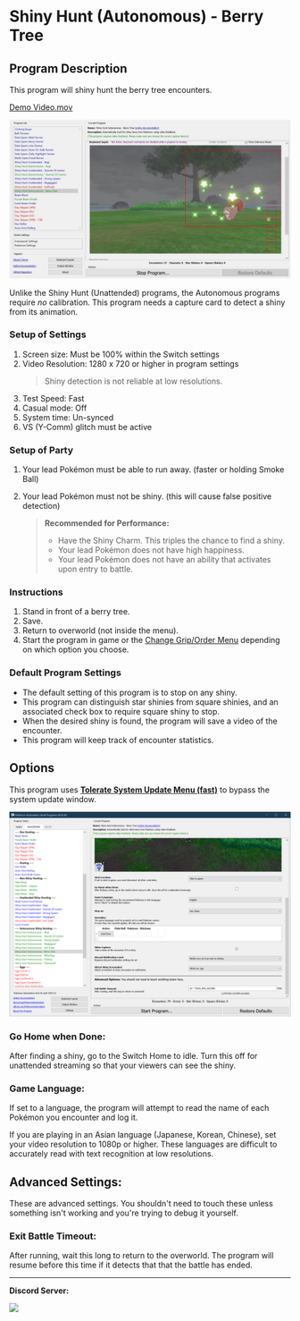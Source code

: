 # Shiny Hunt (Autonomous) - Berry Tree

## Program Description

This program will shiny hunt the berry tree encounters.

[Demo Video.mov](https://cdn.discordapp.com/attachments/755635697737531544/821977215725469726/2021-03-18_00-21-14.mp4)

<img src="images/ShinyHuntAutonomous-BerryTree-0.jpg" width="800">

Unlike the Shiny Hunt (Unattended) programs, the Autonomous programs require *no* calibration. This program needs a capture card to detect a shiny from its animation.

### Setup of Settings

1. Screen size: Must be 100% within the Switch settings
2. Video Resolution: 1280 x 720 or higher in program settings
   > Shiny detection is not reliable at low resolutions.
3. Test Speed: Fast
4. Casual mode: Off
5. System time: Un-synced
6. VS (Y-Comm) glitch must be active

### Setup of Party
1. Your lead Pokémon must be able to run away. (faster or holding Smoke Ball)
2. Your lead Pokémon must not be shiny. (this will cause false positive detection)

   > **Recommended for Performance:**
   > - Have the Shiny Charm. This triples the chance to find a shiny.
   > - Your lead Pokémon does not have high happiness.
   > - Your lead Pokémon does not have an ability that activates upon entry to battle.

### Instructions

1. Stand in front of a berry tree.
2. Save.
3. Return to overworld (not inside the menu).
4. Start the program in game or the [Change Grip/Order Menu](https://github.com/PokemonAutomation/Microcontroller/blob/master/Wiki/Programs/NintendoSwitch/ChangeGripOrderMenu.md) depending on which option you choose.

### Default Program Settings

* The default setting of this program is to stop on any shiny.
* This program can distinguish star shinies from square shinies, and an associated check box to require square shiny to stop.
* When the desired shiny is found, the program will save a video of the encounter.
* This program will keep track of encounter statistics.


## Options

This program uses [**Tolerate System Update Menu (fast)**](/Wiki/Programs/NintendoSwitch/FrameworkSettings.md#tolerate-system-update-menu-fast) to bypass the system update window.

<img src="images/ShinyHuntAutonomous-BerryTree-Settings.png">

### Go Home when Done:

After finding a shiny, go to the Switch Home to idle. Turn this off for unattended streaming so that your viewers can see the shiny.

### Game Language:

If set to a language, the program will attempt to read the name of each Pokémon you encounter and log it.

If you are playing in an Asian language (Japanese, Korean, Chinese), set your video resolution to 1080p or higher. These languages are difficult to accurately read with text recognition at low resolutions.


## Advanced Settings:
These are advanced settings. You shouldn't need to touch these unless something isn't working and you're trying to debug it yourself.


### Exit Battle Timeout:

After running, wait this long to return to the overworld. The program will resume before this time if it detects that that the battle has ended.


<hr>

**Discord Server:** 

[<img src="https://canary.discordapp.com/api/guilds/695809740428673034/widget.png?style=banner2">](https://discord.gg/cQ4gWxN)




